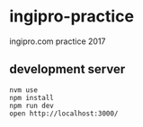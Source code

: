 # ingipro-practice
ingipro.com practice 2017

## development server

```
nvm use
npm install
npm run dev
open http://localhost:3000/

```
